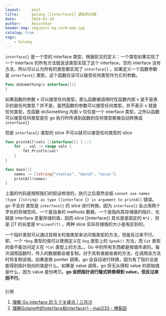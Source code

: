 ```yaml
---
layout:     post
title:      golang []interface{} 遇到的问题
date:       2024-01-10
author:     KevinShan
header-img: img/post-bg-ios9-web.jpg
catalog: true
tags:
    - Golang
---
```


`interface{}` 是一个空的 interface 类型，根据前文的定义：一个类型如果实现了一个 interface 的所有方法就说该类型实现了这个 interface，空的 interface 没有方法，所以可以认为所有的类型都实现了 `interface{}` 。如果定义一个函数参数是 `interface{}` 类型，这个函数应该可以接受任何类型作为它的参数。

```go
func doSomething(v interface{}){      
}
```

如果函数的参数 v 可以接受任何类型，那么函数被调用时在函数内部 v 是不是表示的是任何类型？并不是，虽然函数的参数可以接受任何类型，并不表示 v 就是任何类型，在函数 doSomething 内部 v 仅仅是一个 interface 类型，之所以函数可以接受任何类型是在 go 执行时传递到函数的任何类型都被自动转换成 `interface{}`

但是 `interface{}` 类型的 slice 不可以就可以接受任何类型的 slice

```go
func printAll(vals []interface{}) { //1  
	for _, val := range vals {  
		fmt.Println(val)  
	}  
}  
  
func main(){  
	names := []string{"stanley", "david", "oscar"}  
	printAll(names)  
}
```

上面的代码是按照我们的假设修改的，执行之后竟然会报 `cannot use names (type []string) as type []interface {} in argument to printAll` 错误。go 不会对 类型是 `interface{}` 的 slice 进行转换。因为 `interface{}` 会占用两个字长的存储空间，一个是自身的 methods 数据，一个是指向其存储值的指针，也就是 interface 变量存储的值，因而 slice []interface{} 其长度是固定的 `N*2` ，但是 []T 的长度是 `N*sizeof(T)` ，两种 slice 实际存储值的大小是有区别的。

一个指针类型可以通过其相关的值类型来访问值类型的方法，但是反过来不行。即，一个 `*Dog` 类型的值可以使用定义在 `Dog` 类型上的 `Speak()` 方法，而 `Cat` 类型的值不能访问定义在 `*Cat` 类型上的方法。。Go 中的所有东西都是按值传递的。每次调用函数时，传入的数据都会被复制。对于具有值接收者的方法，在调用该方法时将复制该值。如果是按 pointer 调用，go 会自动进行转换，因为有了指针总是能得到指针指向的值是什么，如果是 value 调用，go 将无从得知 value 的原始值是什么，因为 value 是份拷贝。**go 会把指针进行隐式转换得到 value，但反过来则不行**。
##### 
引用
1. [理解 Go interface 的 5 个关键点 | 三月沙](https://sanyuesha.com/2017/07/22/how-to-understand-go-interface/)
2. [理解Golang中的interface和interface{} - maji233 - 博客园](https://www.cnblogs.com/maji233/p/11178413.html)
